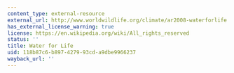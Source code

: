 ```yaml
---
content_type: external-resource
external_url: http://www.worldwildlife.org/climate/ar2008-waterforlife.html
has_external_license_warning: true
license: https://en.wikipedia.org/wiki/All_rights_reserved
status: ''
title: Water for Life
uid: 118b87c6-b897-4279-93cd-a9dbe9966237
wayback_url: ''
---
```

